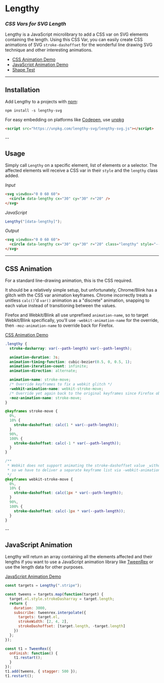 # Lengthy

### _CSS Vars for SVG Length_

Lengthy is a JavaScript microlibrary to add a CSS var on SVG elements containing the length. Using this CSS Var, you can easily create CSS animations of SVG `stroke-dashoffset` for the wonderful line drawing SVG technique and other interesting animations.

* [CSS Animation Demo](https://codepen.io/shshaw/pen/LeKKLd/)
* [JavaScript Animation Demo](https://codepen.io/shshaw/pen/JpowPb?editors=1010)
* [Shape Test](https://codepen.io/shshaw/pen/OQPEab)

---

## Installation

Add Lengthy to a projects with [npm](https://npmjs.org):

```
npm install -s lengthy-svg
```

For easy embedding on platforms like [Codepen](https://codepen.io), use [unpkg](https://unpkg.com)

```html
<script src="https://unpkg.com/lengthy-svg/lengthy-svg.js"></script>
```

--

## Usage

Simply call `Lengthy` on a specific element, list of elements or a selector. The affected elements will receive a CSS var in their `style` and the `lengthy` class added.

_Input_

```html
<svg viewBox="0 0 60 60">
  <circle data-lengthy cx="30" cy="30" r="20" />
</svg>
```

_JavaScript_

```js
Lengthy("[data-lengthy]");
```

_Output_

```html
<svg viewBox="0 0 60 60">
  <circle data-lengthy cx="30" cy="30" r="20" class="lengthy" style="--path-length:124.854;"></circle>
</svg>
```

---

## CSS Animation

For a standard line-drawing animation, this is the CSS required.

It should be a relatively simple setup, but unfortunately, Chrome/Blink has a glitch with the CSS var animation keyframes. Chrome incorrectly treats a unitless `calc()`'d `var()` animation as a "discrete" animation, snapping to each value instead of transitioning between the values.

Firefox and Webkit/Blink all use unprefixed `animation-name`, so to target Webkit/Blink specifically, you'll use `-webkit-animation-name` for the override, then `-moz-animation-name` to override back for Firefox.

[CSS Animation Demo](https://codepen.io/shshaw/pen/LeKKLd/)

```css
.lengthy {
  stroke-dasharray: var(--path-length) var(--path-length);

  animation-duration: 3s;
  animation-timing-function: cubic-bezier(0.5, 0, 0.5, 1);
  animation-iteration-count: infinite;
  animation-direction: alternate;

  animation-name: stroke-move;
  /* Override keyframes to fix a webkit glitch */
  -webkit-animation-name: webkit-stroke-move;
  /* Override yet again back to the original keyframes since Firefox obeys -webkit properties */
  -moz-animation-name: stroke-move;
}

@keyframes stroke-move {
  0%,
  10% {
    stroke-dashoffset: calc(1 * var(--path-length));
  }
  90%,
  100% {
    stroke-dashoffset: calc(-1 * var(--path-length));
  }
}

/**
 * Webkit does not support animating the stroke-dashoffset value _without_ a unit,
 * so we have to deliver a separate keyframe list via -webkit-animation-name
 */
@keyframes webkit-stroke-move {
  0%,
  10% {
    stroke-dashoffset: calc(1px * var(--path-length));
  }
  90%,
  100% {
    stroke-dashoffset: calc(-1px * var(--path-length));
  }
}
```

--

## JavaScript Animation

Lengthy will return an array containing all the elements affected and their lengths if you want to use a JavaScript animation library like [TweenRex](https://github.com/tweenrex/tweenrex) or use the length data for other purposes.

[JavaScript Animation Demo](https://codepen.io/shshaw/pen/JpowPb?editors=1010)

```js
const targets = Lengthy(".stripe");

const tweens = targets.map(function(target) {
  target.el.style.strokeDasharray = target.length;
  return {
    duration: 3000,
    subscribe: tweenrex.interpolate({
      targets: target.el,
      strokeWidth: [2, 4, 2],
      strokeDashoffset: [target.length, -target.length]
    })
  };
});

const t1 = TweenRex({
  onFinish: function() {
    t1.restart();
  }
});
t1.add(tweens, { stagger: 500 });
t1.restart();
```
